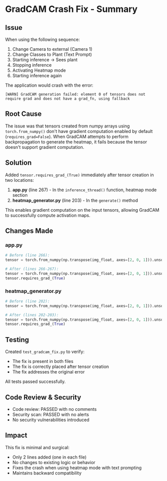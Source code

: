 # GradCAM Crash Fix - Summary

## Issue
When using the following sequence:
1. Change Camera to external (Camera 1)
2. Change Classes to Plant (Text Prompt)
3. Starting inference -> Sees plant
4. Stopping inference
5. Activating Heatmap mode
6. Starting inference again

The application would crash with the error:
```
[WARN] GradCAM generation failed: element 0 of tensors does not require grad and does not have a grad_fn, using fallback
```

## Root Cause
The issue was that tensors created from numpy arrays using `torch.from_numpy()` don't have gradient computation enabled by default (`requires_grad=False`). When GradCAM attempts to perform backpropagation to generate the heatmap, it fails because the tensor doesn't support gradient computation.

## Solution
Added `tensor.requires_grad_(True)` immediately after tensor creation in two locations:

1. **app.py** (line 267) - In the `inference_thread()` function, heatmap mode section
2. **heatmap_generator.py** (line 203) - In the `generate()` method

This enables gradient computation on the input tensors, allowing GradCAM to successfully compute activation maps.

## Changes Made

### app.py
```python
# Before (line 266):
tensor = torch.from_numpy(np.transpose(img_float, axes=[2, 0, 1])).unsqueeze(0).to(heatmap_generator.device)

# After (lines 266-267):
tensor = torch.from_numpy(np.transpose(img_float, axes=[2, 0, 1])).unsqueeze(0).to(heatmap_generator.device)
tensor.requires_grad_(True)
```

### heatmap_generator.py
```python
# Before (line 202):
tensor = torch.from_numpy(np.transpose(img_float, axes=[2, 0, 1])).unsqueeze(0).to(self.device)

# After (lines 202-203):
tensor = torch.from_numpy(np.transpose(img_float, axes=[2, 0, 1])).unsqueeze(0).to(self.device)
tensor.requires_grad_(True)
```

## Testing
Created `test_gradcam_fix.py` to verify:
- The fix is present in both files
- The fix is correctly placed after tensor creation
- The fix addresses the original error

All tests passed successfully.

## Code Review & Security
- Code review: PASSED with no comments
- Security scan: PASSED with no alerts
- No security vulnerabilities introduced

## Impact
This fix is minimal and surgical:
- Only 2 lines added (one in each file)
- No changes to existing logic or behavior
- Fixes the crash when using heatmap mode with text prompting
- Maintains backward compatibility
